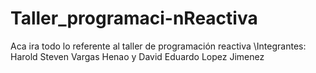 # Taller_programaci-nReactiva
Aca ira todo lo referente al taller de programación reactiva
\Integrantes: Harold Steven Vargas Henao  y David Eduardo Lopez Jimenez
